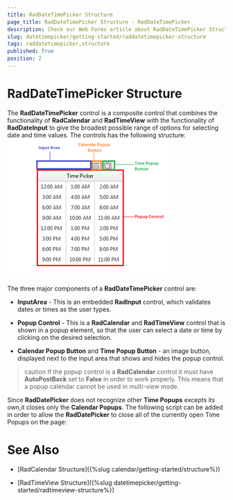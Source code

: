 ```yaml
---
title: RadDateTimePicker Structure
page_title: RadDateTimePicker Structure - RadDateTimePicker
description: Check our Web Forms article about RadDateTimePicker Structure.
slug: datetimepicker/getting-started/raddatetimepicker-structure
tags: raddatetimepicker,structure
published: True
position: 2
---
```


# RadDateTimePicker Structure



The **RadDateTimePicker** control is a composite control that combines the functionality of **RadCalendar** and **RadTimeView** with the functionality of **RadDateInput** to give the broadest possible range of options for selecting date and time values. The controls has the following structure:
![Overview of picker structure](images/calendar_overviewpickerstructure_001.png)

The three major components of a **RadDateTimePicker** control are:

* **InputArea** - This is an embedded **RadInput** control, which validates dates or times as the user types.

* **Popup Control** - This is a **RadCalendar** and **RadTimeView** control that is shown in a popup element, so that the user can select a date or time by clicking on the desired selection.

* **Calendar Popup Button** and **Time Popup Button** - an image button, displayed next to the input area that shows and hides the popup control.

>caution 
If the popup control is a **RadCalendar** control it must have **AutoPostBack** set to **False** in order to work properly. This means that a popup calendar cannot be used in multi-view mode.
>


Since **RadDatePicker** does not recognize other **Time Popups** excepts its own,it closes only the **Calendar Popups**. The following script can be added in order to allow the **RadDatePicker** to close all of the currently open Time Popups on the page:


# See Also

 * [RadCalendar Structure]({%slug calendar/getting-started/structure%})

 * [RadTimeView Structure]({%slug datetimepicker/getting-started/radtimeview-structure%})
